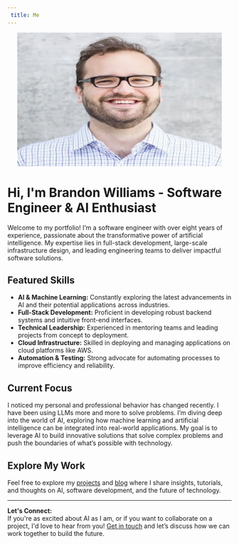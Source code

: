 ```yaml
---
 title: Me
---
```

<p align="center">
  <img width="460" height="300" src="assets/images/brandon-pro.jpg">
</p>

# Hi, I'm Brandon Williams - Software Engineer & AI Enthusiast

Welcome to my portfolio! I’m a software engineer with over eight years of experience, passionate about the transformative power of artificial intelligence. My expertise lies in full-stack development, large-scale infrastructure design, and leading engineering teams to deliver impactful software solutions.

## Featured Skills
- **AI & Machine Learning:** Constantly exploring the latest advancements in AI and their potential applications across industries.
- **Full-Stack Development:** Proficient in developing robust backend systems and intuitive front-end interfaces.
- **Technical Leadership:** Experienced in mentoring teams and leading projects from concept to deployment.
- **Cloud Infrastructure:** Skilled in deploying and managing applications on cloud platforms like AWS.
- **Automation & Testing:** Strong advocate for automating processes to improve efficiency and reliability.

## Current Focus
I noticed my personal and professional behavior has changed recently.  I have been using LLMs more and more to solve problems.  I’m diving deep into the world of AI, exploring how machine learning and artificial intelligence can be integrated into real-world applications. My goal is to leverage AI to build innovative solutions that solve complex problems and push the boundaries of what’s possible with technology.

## Explore My Work
Feel free to explore my [projects](projects.md) and [blog](blog/index.md) where I share insights, tutorials, and thoughts on AI, software development, and the future of technology.

---

**Let's Connect:**  
If you're as excited about AI as I am, or if you want to collaborate on a project, I'd love to hear from you! [Get in touch](mailto:brandonwebdev@gmail.com) and let’s discuss how we can work together to build the future.
